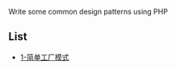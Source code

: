 Write some common design patterns using PHP

## List

- [1-简单工厂模式](./Creational/SimpleFactory/SimpleFactory.php)
